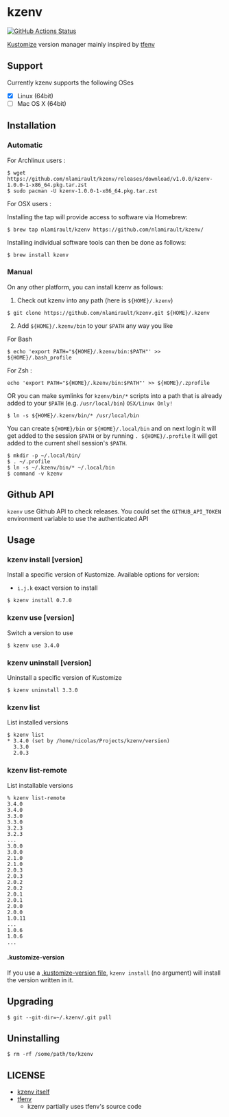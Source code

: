 # kzenv

[![GitHub Actions Status](https://github.com/nlamirault/kzenv/workflows/main/badge.svg?branch=master)](https://github.com/nlamirault/kzenv/actions)

[Kustomize](https://www.kustomize.io/) version manager mainly inspired by [tfenv](https://github.com/tfutils/tfenv)

## Support

Currently kzenv supports the following OSes

- [x] Linux (64bit)
- [ ] Mac OS X (64bit)

## Installation

### Automatic

For Archlinux users :

```console
$ wget https://github.com/nlamirault/kzenv/releases/download/v1.0.0/kzenv-1.0.0-1-x86_64.pkg.tar.zst
$ sudo pacman -U kzenv-1.0.0-1-x86_64.pkg.tar.zst
```

For OSX users :

Installing the tap will provide access to software via Homebrew:

```console
$ brew tap nlamirault/kzenv https://github.com/nlamirault/kzenv/
```

Installing individual software tools can then be done as follows:

```console
$ brew install kzenv
```

### Manual

On any other platform, you can install kzenv as follows:

1. Check out kzenv into any path (here is `${HOME}/.kzenv`)

  ```console
  $ git clone https://github.com/nlamirault/kzenv.git ${HOME}/.kzenv
  ```

2. Add `${HOME}/.kzenv/bin` to your `$PATH` any way you like

  For Bash
  ```console
  $ echo 'export PATH="${HOME}/.kzenv/bin:$PATH"' >> ${HOME}/.bash_profile
  ```

  For Zsh :
  ```console
  echo 'export PATH="${HOME}/.kzenv/bin:$PATH"' >> ${HOME}/.zprofile
  ```

  OR you can make symlinks for `kzenv/bin/*` scripts into a path that is already added to your `$PATH` (e.g. `/usr/local/bin`) `OSX/Linux Only!`

  ```console
  $ ln -s ${HOME}/.kzenv/bin/* /usr/local/bin
  ```

  You can create `${HOME}/bin` or `${HOME}/.local/bin` and on next login it will get added to the session `$PATH`
  or by running `. ${HOME}/.profile` it will get added to the current shell session's `$PATH`.

  ```console
  $ mkdir -p ~/.local/bin/
  $ . ~/.profile
  $ ln -s ~/.kzenv/bin/* ~/.local/bin
  $ command -v kzenv
  ```

## Github API

`kzenv` use Github API to check releases. You could set the `GITHUB_API_TOKEN`
environment variable to use the authenticated API

## Usage

### kzenv install [version]

Install a specific version of Kustomize. Available options for version:

- `i.j.k` exact version to install

```console
$ kzenv install 0.7.0
```

### kzenv use [version]

Switch a version to use

```console
$ kzenv use 3.4.0
```

### kzenv uninstall [version]

Uninstall a specific version of Kustomize

```console
$ kzenv uninstall 3.3.0
```

### kzenv list

List installed versions

```console
$ kzenv list
* 3.4.0 (set by /home/nicolas/Projects/kzenv/version)
  3.3.0
  2.0.3
```

### kzenv list-remote

List installable versions

```console
% kzenv list-remote
3.4.0
3.4.0
3.3.0
3.3.0
3.2.3
3.2.3
...
3.0.0
3.0.0
2.1.0
2.1.0
2.0.3
2.0.3
2.0.2
2.0.2
2.0.1
2.0.1
2.0.0
2.0.0
1.0.11
...
1.0.6
1.0.6
...
```


#### .kustomize-version

If you use a [.kustomize-version file](#kustomize-version-file), `kzenv install` (no argument) will install the version written in it.


## Upgrading

```console
$ git --git-dir=~/.kzenv/.git pull
```

## Uninstalling

```console
$ rm -rf /some/path/to/kzenv
```

## LICENSE

- [kzenv itself](https://github.com/nlamirault/kzenv/blob/master/LICENSE)
- [tfenv](https://github.com/tfutils/tfenv/blob/master/LICENSE)
  - kzenv partially uses tfenv's source code